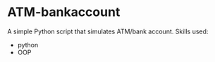 # ATM-bankaccount
 A simple Python script that simulates ATM/bank account. 
Skills used:
- python
- OOP

